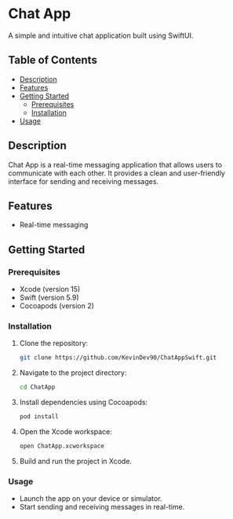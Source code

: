 # Chat App

A simple and intuitive chat application built using SwiftUI.

## Table of Contents

- [Description](#description)
- [Features](#features)
- [Getting Started](#getting-started)
  - [Prerequisites](#prerequisites)
  - [Installation](#installation)
- [Usage](#usage)

## Description

Chat App is a real-time messaging application that allows users to communicate with each other. It provides a clean and user-friendly interface for sending and receiving messages.

## Features

- Real-time messaging

## Getting Started

### Prerequisites

- Xcode (version 15)
- Swift (version 5.9)
- Cocoapods (version 2)

### Installation

1. Clone the repository:
   ```bash
   git clone https://github.com/KevinDev90/ChatAppSwift.git
   
2. Navigate to the project directory:
   ```bash
   cd ChatApp

3. Install dependencies using Cocoapods:
   ```bash
   pod install

4. Open the Xcode workspace:
   ```bash
   open ChatApp.xcworkspace

5. Build and run the project in Xcode.

### Usage

- Launch the app on your device or simulator.
- Start sending and receiving messages in real-time.


